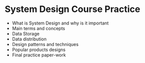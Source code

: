 # System Design Course Practice

- What is System Design and why is it important
- Main terms and concepts
- Data Storage
- Data distribution
- Design patterns and techniques
- Popular products designs
- Final practice paper-work